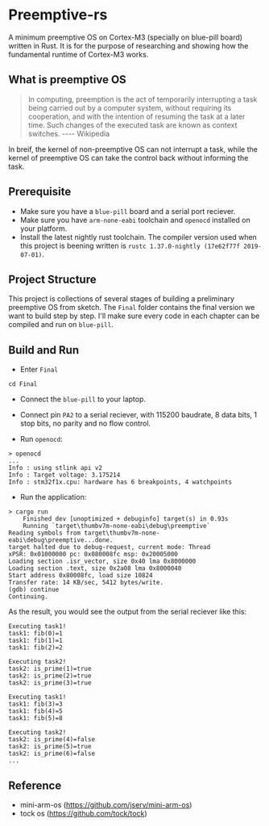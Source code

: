 # Preemptive-rs

A minimum preemptive OS on Cortex-M3 (specially on blue-pill board) written in Rust. It is for the purpose of researching and showing how the fundamental runtime of Cortex-M3 works.

## What is preemptive OS

> In computing, preemption is the act of temporarily interrupting a task being carried out by a computer system, without requiring its cooperation, and with the intention of resuming the task at a later time. Such changes of the executed task are known as context switches.   ----  Wikipedia

In breif, the kernel of non-preemptive OS can not interrupt a task, while the kernel of preemptive OS can take the control back without informing the task.

## Prerequisite

- Make sure you have a `blue-pill` board and a serial port reciever.
- Make sure you have `arm-none-eabi` toolchain and `openocd` installed on your platform.
- Install the latest nightly rust toolchain. The compiler version used when this project is beening written is `rustc 1.37.0-nightly (17e62f77f 2019-07-01)`.

## Project Structure

This project is collections of several stages of building a preliminary preemptive OS from sketch. The `Final` folder contains the final version we want to build step by step. I'll make sure every code in each chapter can be compiled and run on `blue-pill`.

## Build and Run

- Enter `Final`

```
cd Final
```

- Connect the `blue-pill` to your laptop.

- Connect pin `PA2` to a serial reciever, with 115200 baudrate, 8 data bits, 1 stop bits, no parity and no flow control.

- Run `openocd`:

```text
> openocd
...
Info : using stlink api v2
Info : Target voltage: 3.175214
Info : stm32f1x.cpu: hardware has 6 breakpoints, 4 watchpoints
```

- Run the application:

```text
> cargo run
    Finished dev [unoptimized + debuginfo] target(s) in 0.93s
    Running `target\thumbv7m-none-eabi\debug\preemptive`
Reading symbols from target\thumbv7m-none-eabi\debug\preemptive...done.
target halted due to debug-request, current mode: Thread
xPSR: 0x01000000 pc: 0x080008fc msp: 0x20005000
Loading section .isr_vector, size 0x40 lma 0x8000000
Loading section .text, size 0x2a08 lma 0x8000040
Start address 0x80008fc, load size 10824
Transfer rate: 14 KB/sec, 5412 bytes/write.
(gdb) continue
Continuing.
```

As the result, you would see the output from the serial reciever like this:

```text
Executing task1!
task1: fib(0)=1
task1: fib(1)=1
task1: fib(2)=2

Executing task2!
task2: is_prime(1)=true
task2: is_prime(2)=true
task2: is_prime(3)=true

Executing task1!
task1: fib(3)=3
task1: fib(4)=5
task1: fib(5)=8

Executing task2!
task2: is_prime(4)=false
task2: is_prime(5)=true
task2: is_prime(6)=false
...
```

## Reference

- mini-arm-os (https://github.com/jserv/mini-arm-os)
- tock os (https://github.com/tock/tock)